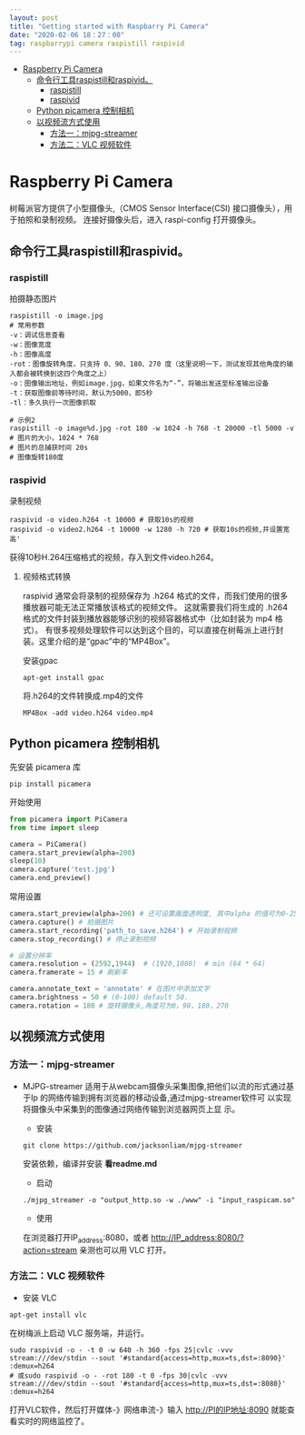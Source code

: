 ```yaml
---
layout: post
title: "Getting started with Raspbarry Pi Camera"
date: "2020-02-06 18：27：00"
tag: raspbarrypi camera raspistill raspivid
---
```

- [Raspberry Pi Camera](#org9af6b00)
  - [命令行工具raspistill和raspivid。](#org6662c2b)
    - [raspistill](#orgf4f672c)
    - [raspivid](#orgf904192)
  - [Python picamera 控制相机](#orgd0ecabb)
  - [以视频流方式使用](#org160cc38)
    - [方法一：mjpg-streamer](#org8832532)
    - [方法二：VLC 视频软件](#orgb3cb0a9)


<a id="org9af6b00"></a>

# Raspberry Pi Camera

树莓派官方提供了小型摄像头,（CMOS Sensor Interface(CSI) 接口摄像头），用于拍照和录制视频。 连接好摄像头后，进入 raspi-config 打开摄像头。


<a id="org6662c2b"></a>

## 命令行工具raspistill和raspivid。


<a id="orgf4f672c"></a>

### raspistill

拍摄静态图片

```shell
raspistill -o image.jpg
# 常用参数
-v：调试信息查看
-w：图像宽度
-h：图像高度
-rot：图像旋转角度，只支持 0、90、180、270 度（这里说明一下，测试发现其他角度的输入都会被转换到这四个角度之上）
-o：图像输出地址，例如image.jpg，如果文件名为“-”，将输出发送至标准输出设备
-t：获取图像前等待时间，默认为5000，即5秒
-tl：多久执行一次图像抓取

# 示例2
raspistill -o image%d.jpg -rot 180 -w 1024 -h 768 -t 20000 -tl 5000 -v
# 图片的大小，1024 * 768
# 图片的总捕获时间 20s
# 图像旋转180度
```


<a id="orgf904192"></a>

### raspivid

录制视频

```shell
raspivid -o video.h264 -t 10000 # 获取10s的视频
raspivid -o video2.h264 -t 10000 -w 1280 -h 720 # 获取10s的视频,并设置宽高'
```

获得10秒H.264压缩格式的视频，存入到文件video.h264。

1.  视频格式转换

    raspivid 通常会将录制的视频保存为 .h264 格式的文件，而我们使用的很多播放器可能无法正常播放该格式的视频文件。 这就需要我们将生成的 .h264 格式的文件封装到播放器能够识别的视频容器格式中（比如封装为 mp4 格式）。 有很多视频处理软件可以达到这个目的，可以直接在树莓派上进行封装。这里介绍的是“gpac”中的“MP4Box”。
    
    安装gpac
    
    ```shell
    apt-get install gpac
    ```
    
    将.h264的文件转换成.mp4的文件
    
    ```shell
    MP4Box -add video.h264 video.mp4
    ```


<a id="orgd0ecabb"></a>

## Python picamera 控制相机

先安装 picamera 库

```shell
pip install picamera 
```

开始使用

```python
from picamera import PiCamera
from time import sleep

camera = PiCamera()
camera.start_preview(alpha=200)
sleep(10)
camera.capture('test.jpg')
camera.end_preview()
```

常用设置

```python
camera.start_preview(alpha=200) # 还可设置画面透明度, 其中alpha 的值可为0-255 的任何值
camera.capture() # 拍摄图片
camera.start_recording('path_to_save.h264') # 开始录制视频
camera.stop_recording() # 停止录制视频

# 设置分辨率
camera.resolution = (2592,1944)  # (1920,1080)  # min (64 * 64)
camera.framerate = 15 # 刷新率

camera.annotate_text = 'annotate' # 在图片中添加文字
camera.brightness = 50 # (0-100) default 50.
camera.rotation = 180 # 旋转摄像头,角度可为0，90，180，270 
```


<a id="org160cc38"></a>

## 以视频流方式使用


<a id="org8832532"></a>

### 方法一：mjpg-streamer

-   MJPG-streamer 适用于从webcam摄像头采集图像,把他们以流的形式通过基于Ip 的网络传输到拥有浏览器的移动设备,通过mjpg-streamer软件可 以实现将摄像头中采集到的图像通过网络传输到浏览器网页上显 示。
    
    -   安装
    
    ```shell
    git clone https://github.com/jacksonliam/mjpg-streamer
    ```
    
    安装依赖，编译并安装 **看readme.md**
    
    -   启动
    
    ```shell
    ./mjpg_streamer -o "output_http.so -w ./www" -i "input_raspicam.so"
    ```
    
    -   使用
    
    在浏览器打开IP<sub>address</sub>:8080，或者 <http://IP_address:8080/?action=stream> 亲测也可以用 VLC 打开。


<a id="orgb3cb0a9"></a>

### 方法二：VLC 视频软件

-   安装 VLC

```shell
apt-get install vlc
```

在树梅派上启动 VLC 服务端，并运行。

```shell
sudo raspivid -o - -t 0 -w 640 -h 360 -fps 25|cvlc -vvv stream:///dev/stdin --sout '#standard{access=http,mux=ts,dst=:8090}' :demux=h264
# 或sudo raspivid -o - -rot 180 -t 0 -fps 30|cvlc -vvv stream:///dev/stdin --sout '#standard{access=http,mux=ts,dst=:8080}' :demux=h264
```

打开VLC软件，然后打开媒体-》网络串流-》输入 <http://PI的IP地址:8090> 就能查看实时的网络监控了。
